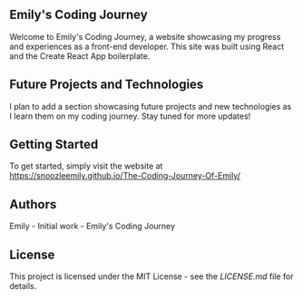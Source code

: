 ## **Emily's Coding Journey**

Welcome to Emily's Coding Journey, a website showcasing my progress and experiences as a front-end developer. This site was built using React and the Create React App boilerplate.

## Future Projects and Technologies
I plan to add a section showcasing future projects and new technologies as I learn them on my coding journey. Stay tuned for more updates!

## Getting Started
To get started, simply visit the website at https://snoozleemily.github.io/The-Coding-Journey-Of-Emily/

## Authors
Emily - Initial work - Emily's Coding Journey

## License
This project is licensed under the MIT License - see the *LICENSE.md* file for details.
